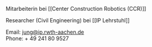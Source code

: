 Mitarbeiterin bei [[Center Construction Robotics (CCR)]]

Researcher (Civil Engineering) bei [[IP Lehrstuhl]]

Email: [jung@ip.rwth-aachen.de](mailto:jung@ip.rwth-aachen.de)   
Phone: + 49 241 80 9527